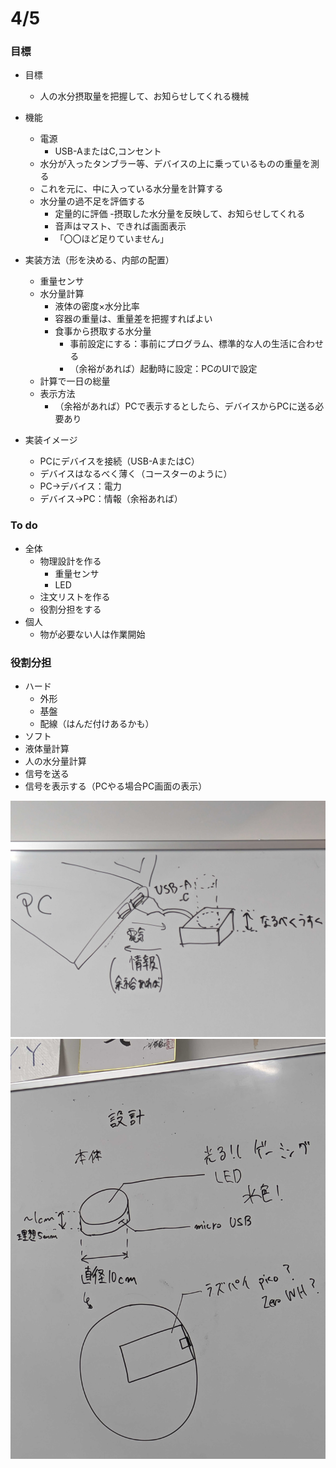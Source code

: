 # 4/5
### 目標
- 目標
  - 人の水分摂取量を把握して、お知らせしてくれる機械

- 機能
  - 電源
    - USB-AまたはC,コンセント
  - 水分が入ったタンブラー等、デバイスの上に乗っているものの重量を測る
  - これを元に、中に入っている水分量を計算する
  - 水分量の過不足を評価する
    - 定量的に評価
  -摂取した水分量を反映して、お知らせしてくれる
    - 音声はマスト、できれば画面表示
    - 「〇〇ほど足りていません」

- 実装方法（形を決める、内部の配置）
  - 重量センサ
  - 水分量計算
    - 液体の密度×水分比率
    - 容器の重量は、重量差を把握すればよい
    - 食事から摂取する水分量
      - 事前設定にする：事前にプログラム、標準的な人の生活に合わせる
      - （余裕があれば）起動時に設定：PCのUIで設定
  - 計算で一日の総量
  - 表示方法
    - （余裕があれば）PCで表示するとしたら、デバイスからPCに送る必要あり

- 実装イメージ
  - PCにデバイスを接続（USB-AまたはC）
  - デバイスはなるべく薄く（コースターのように）
  - PC→デバイス：電力
  - デバイス→PC：情報（余裕あれば）

### To do
- 全体
  - 物理設計を作る
    - 重量センサ
    - LED
  - 注文リストを作る
  - 役割分担をする
- 個人
  - 物が必要ない人は作業開始
 
### 役割分担
- ハード
  - 外形
  - 基盤
  - 配線（はんだ付けあるかも） 
-  ソフト
  - 液体量計算
  - 人の水分量計算
  - 信号を送る
  - 信号を表示する（PCやる場合PC画面の表示）

![test](PXL_20240405_070053393.jpg)
![test](PXL_20240405_070125819.jpg)
